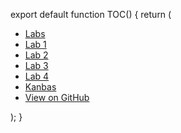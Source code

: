 export default function TOC() {
    return (
      <ul>
        <li><a id="wd-a"  href="#/Labs">Labs</a></li>
        <li><a id="wd-a1" href="#/Labs/Lab1">Lab 1</a></li>
        <li><a id="wd-a2" href="#/Labs/Lab2">Lab 2</a></li>
        <li><a id="wd-a3" href="#/Labs/Lab3">Lab 3</a></li>
        <li><a id="wd-a3" href="#/Labs/Lab4">Lab 4</a></li>
        <li><a id="wd-k"  href="#/Kanbas">Kanbas</a></li>
        <li><a id="wd-github" href="https://github.com/awwDESTINY/kanbas-react-web-app.git">View on GitHub</a></li>
      </ul>
    );
}